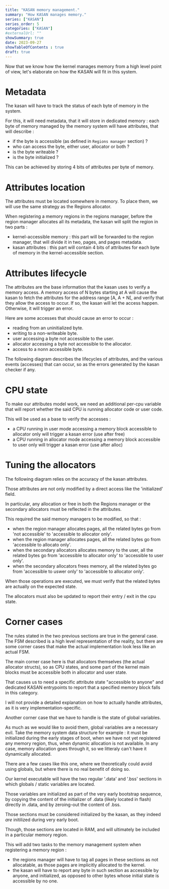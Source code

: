 ```yaml
---
title: "KASAN memory management."
summary: "How KASAN manages memory."
series: ["KASAN"]
series_order: 5
categories: ["KASAN"]
#externalUrl: ""
showSummary: true
date: 2023-09-27
showTableOfContents : true
draft: true
---
```


Now that we know how the kernel manages memory from a high level point of view, let's elaborate on how the KASAN will fit in this system.

# Metadata

The kasan will have to track the status of each byte of memory in the system.

For this, it will need metadata, that it will store in dedicated memory : each byte of memory managed by the memory system will have attributes, that will describe : 
- if the byte is accessible (as defined in `Regions manager` section) ?
- who can access the byte, either user, allocator or both ? 
- is the byte writeable ?
- is the byte initialized ?

This can be achieved by storing 4 bits of attributes per byte of memory.

# Attributes location

The attributes must be located somewhere in memory. To place them, we will use the same strategy as the Regions allocator.

When registering a memory regions in the regions manager, before the region manager allocates all its metadata, the kasan will split the region in two parts : 
- kernel-accessible memory : this part will be forwarded to the region manager, that will divide it in two, pages, and pages metadata.
- kasan attributes : this part will contain 4 bits of attributes for each byte of memory in the kernel-accessible section.

# Attributes lifecycle

The attributes are the base information that the kasan uses to verify a memory access.
A memory access of N bytes starting at A will cause the kasan to fetch the attributes for the address range [A, A + N[, and verify that they allow the access to occur. If so, the kasan will let the access happen. Otherwise, it will trigger an error.

Here are some accesses that should cause an error to occur : 
- reading from an uninitialized byte.
- writing to a non-writeable byte.
- user accessing a byte not accessible to the user.
- allocator accessing a byte not accessible to the allocator.
- access to a nonn accessible byte.

The following diagram describes the lifecycles of attributes, and the various events (accesses) that can occur, so as the errors generated by the kasan checker if any.

# CPU state

To make our attributes model work, we need an additional per-cpu variable that will report whether the said CPU is running allocator code or user code.

This will be used as a base to verify the accesses : 
- a CPU running in user mode accessing a memory block accessible to allocator only will trigger a kasan error (use after free)
- a CPU running in allocator mode accessing a memory block accessible to user only will trigger a kasan error (use after alloc)

# Tuning the allocators

The following diagram relies on the accuracy of the kasan attributes.

Those attributes are not only modified by a direct access like the 'initialized' field.

In particular, any allocation or free in both the Regions manager or the secondary allocators must be reflected in the attributes.

This required the said memory managers to be modified, so that : 
- when the region manager allocates pages, all the related bytes go from 'not accessible' to 'accessible to allocator only'.
- when the region manager allocates pages, all the related bytes go from 'accessible to allocato only'.
- when the secondary allocators allocates memory to the user, all the related bytes go from 'accessible to allocator only' to 'accessible to user only'.
- when the secondary allocators frees memory, all the related bytes go from 'accessible to uswer only' to 'accessible to allocator only'.

When those operations are executed, we must verify that the related bytes are actually on the expected state.

The allocators must also be updated to report their entry / exit in the cpu state.

# Corner cases

The rules stated in the two previous sections are true in the general case.
The FSM described is a high level representation of the reality, but there are some corner cases that make the actual implementation look less like an actual FSM.

The main corner case here is that allocators themselves (the actual allocator structs), so as CPU states, and some part of the kernel main blocks must be accessible both in allocator and user state.

That causes us to need a specific attribute state "accessible to anyone" and dedicated KASAN entrypoints to report that a specified  memory block falls in this category.

I will not provide a detailed explanation on how to actually handle attributes, as it is very implementation-specific.

Another corner case that we have to handle is the state of global variables.

As much as we would like to avoid them, global variables are a necessary evil. Take the memory system data structure for example : it must be initialized during the early stages of boot, when we have not yet registered any memory region, thus, when dynamic allocation is not available. In any case, memory allocation goes through it, so we litteraly can't have it dynamically allocated.

There are a few cases like this one, where we theoretically could avoid using globals, but where there is no real benefit of doing so.

Our kernel executable will have the two regular '.data' and '.bss' sections in which globals / static variables are located.

Those variables are initialized as part of the very early bootstrap sequence, by copying the content of the initializer of .data (likely located in flash) directly in .data, and by zeroing-out the content of .bss.

Those sections must be considered initialized by the kasan, as they indeed _are_ initilized during very early boot.

Though, those sections are located in RAM, and will ultimately be included in a particular memory region.

This will add two tasks to the memory management system when registering a memory region : 
- the regions manager will have to tag all pages in these sections as not allocatable, as those pages are implicitly allocated to the kernel.
- the kasan will have to report any byte in such section as accessible by anyone, and initialized, as opposed to other bytes whose initial state is accessible by no one.
